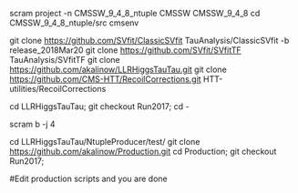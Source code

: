 scram project -n CMSSW_9_4_8_ntuple CMSSW CMSSW_9_4_8
cd CMSSW_9_4_8_ntuple/src
cmsenv

git clone https://github.com/SVfit/ClassicSVfit TauAnalysis/ClassicSVfit -b release_2018Mar20
git clone https://github.com/SVfit/SVfitTF TauAnalysis/SVfitTF
git clone https://github.com/akalinow/LLRHiggsTauTau.git
git clone https://github.com/CMS-HTT/RecoilCorrections.git  HTT-utilities/RecoilCorrections 

cd LLRHiggsTauTau; git checkout Run2017; cd -

scram b -j 4

cd LLRHiggsTauTau/NtupleProducer/test/
git clone https://github.com/akalinow/Production.git
cd Production; git checkout Run2017;

#Edit production scripts and you are done




